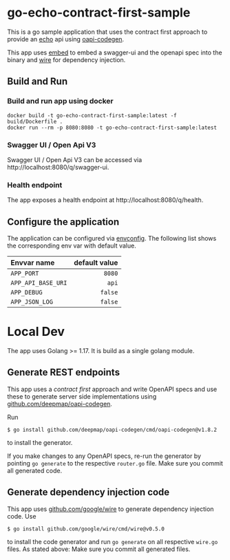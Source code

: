 # go-echo-contract-first-sample

This is a go sample application that uses the contract first approach to provide an [echo](https://github.com/labstack/echo) api using [oapi-codegen](https://github.com/deepmap/oapi-codegen).

This app uses [embed](https://pkg.go.dev/embed) to embed a swagger-ui and the openapi spec into the binary and [wire](https://github.com/google/wire) for dependency injection.

## Build and Run

### Build and run app using docker

```shell
docker build -t go-echo-contract-first-sample:latest -f build/Dockerfile .
docker run --rm -p 8080:8080 -t go-echo-contract-first-sample:latest
```

### Swagger UI / Open Api V3
Swagger UI / Open Api V3 can be accessed via http://localhost:8080/q/swagger-ui.

### Health endpoint
The app exposes a health endpoint at http://localhost:8080/q/health. 
## Configure the application

The application can be configured via [envconfig](https://github.com/kelseyhightower/envconfig). The following list shows the corresponding env var with default value.

Envvar name | default value |
:--- | ---: | 
`APP_PORT` | `8080`
`APP_API_BASE_URI` | `api`
`APP_DEBUG` | `false`
`APP_JSON_LOG` | `false` 

# Local Dev

The app uses Golang >= 1.17. It is build as a single golang module.

## Generate REST endpoints

This app uses a _contract first_ approach and write OpenAPI specs and use these to generate server side 
implementations using [github.com/deepmap/oapi-codegen](https://github.com/deepmap/oapi-codegen).

Run 

```
$ go install github.com/deepmap/oapi-codegen/cmd/oapi-codegen@v1.8.2
```

to install the generator.

If you make changes to any OpenAPI specs, re-run the generator by pointing `go generate` to the respective
`router.go` file. Make sure you commit all generated code.

## Generate dependency injection code

This app uses [github.com/google/wire](https://github.com/google/wire) to generate dependency injection code. Use

```
$ go install github.com/google/wire/cmd/wire@v0.5.0
```

to install the code generator and run `go generate` on all respective `wire.go` files. As stated above: 
Make sure you commit all generated files.
